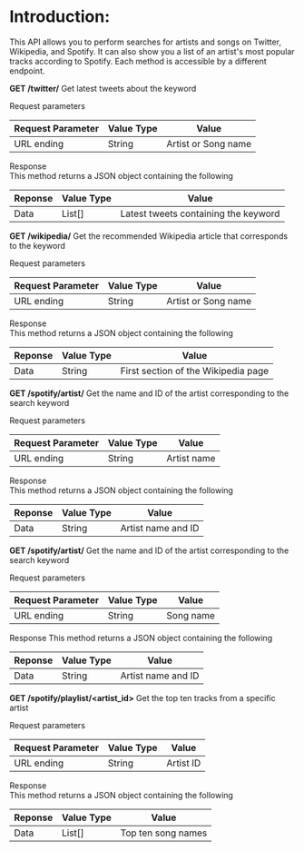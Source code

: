 
# Introduction:

This API allows you to perform searches for artists and songs on Twitter, Wikipedia, and Spotify. It can also show you a list of an artist's most popular tracks according to Spotify. Each method is accessible by a different endpoint.

**GET /twitter/<keyword>**
Get latest tweets about the keyword

Request parameters

| Request Parameter | Value Type | Value               |
|-------------------|------------|---------------------|
| URL ending        | String     | Artist or Song name |

Response  
This method returns a JSON object containing the following

| Reponse | Value Type | Value                                |
|---------|------------|--------------------------------------|
| Data    | List[]     | Latest tweets containing the keyword |

**GET /wikipedia/<keyword>**
Get the recommended Wikipedia article that corresponds to the keyword

Request parameters  

| Request Parameter | Value Type | Value               |
|-------------------|------------|---------------------|
| URL ending        | String     | Artist or Song name |

Response  
This method returns a JSON object containing the following

| Reponse | Value Type | Value                               |
|---------|------------|-------------------------------------|
| Data    | String     | First section of the Wikipedia page |

**GET /spotify/artist/<keyword>**
Get the name and ID of the artist corresponding to the search keyword

Request parameters

| Request Parameter | Value Type | Value       |
|-------------------|------------|-------------|
| URL ending        | String     | Artist name |

Response  
This method returns a JSON object containing the following

| Reponse | Value Type | Value              |
|---------|------------|--------------------|
| Data    | String     | Artist name and ID |

**GET /spotify/artist/<keyword>**
Get the name and ID of the artist corresponding to the search keyword

Request parameters

| Request Parameter | Value Type | Value     |
|-------------------|------------|-----------|
| URL ending        | String     | Song name |

Response
This method returns a JSON object containing the following

| Reponse | Value Type | Value              |
|---------|------------|--------------------|
| Data    | String     | Artist name and ID |

**GET /spotify/playlist/<artist_id>**
Get the top ten tracks from a specific artist

Request parameters

| Request Parameter | Value Type | Value     |
|-------------------|------------|-----------|
| URL ending        | String     | Artist ID |

Response  
This method returns a JSON object containing the following

| Reponse | Value Type | Value              |
|---------|------------|--------------------|
| Data    | List[]     | Top ten song names |

